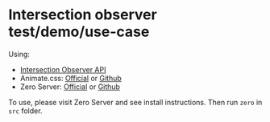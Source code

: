 # Intersection observer test/demo/use-case

Using: 
- [Intersection Observer API](https://developer.mozilla.org/en-US/docs/Web/API/Intersection_Observer_API)
- Animate.css: [Official](https://daneden.github.io/animate.css/) or [Github](https://github.com/daneden/animate.css)
- Zero Server: [Official](https://zeroserver.io/) or [Github](https://github.com/remoteinterview/zero)

To use, please visit Zero Server and see install instructions. Then run `zero` in `src` folder.